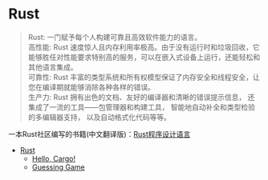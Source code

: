 # Rust

> Rust: 一门赋予每个人构建可靠且高效软件能力的语言。  
> 高性能: Rust 速度惊人且内存利用率极高。由于没有运行时和垃圾回收，它能够胜任对性能要求特别高的服务，可以在嵌入式设备上运行，还能轻松和其他语言集成。  
> 可靠性: Rust 丰富的类型系统和所有权模型保证了内存安全和线程安全，让您在编译期就能够消除各种各样的错误。  
> 生产力: Rust 拥有出色的文档、友好的编译器和清晰的错误提示信息， 还集成了一流的工具——包管理器和构建工具， 智能地自动补全和类型检验的多编辑器支持， 以及自动格式化代码等等。

一本Rust社区编写的书籍(中文翻译版)：[Rust程序设计语言](https://kaisery.github.io/trpl-zh-cn/title-page.html)

- [Rust](./subpage/Rust/_Rust.md)
  - [Hello, Cargo!](./subpage/Rust/subsubpage/Hello,Cargo!.md)
  - [Guessing Game](./subpage/Rust/subsubpage/guessing_game.md)



